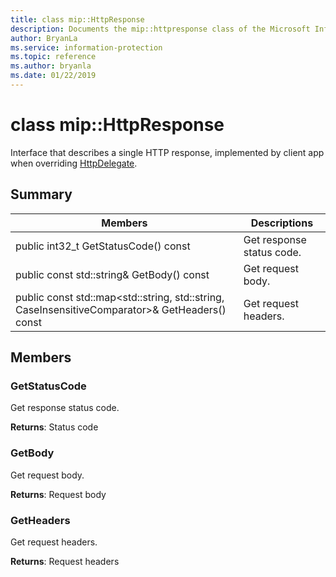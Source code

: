 ```yaml
---
title: class mip::HttpResponse 
description: Documents the mip::httpresponse class of the Microsoft Information Protection (MIP) SDK.
author: BryanLa
ms.service: information-protection
ms.topic: reference
ms.author: bryanla
ms.date: 01/22/2019
---
```


# class mip::HttpResponse 
Interface that describes a single HTTP response, implemented by client app when overriding [HttpDelegate](class_mip_httpdelegate.md).
  
## Summary
 Members                        | Descriptions                                
--------------------------------|---------------------------------------------
public int32_t GetStatusCode() const  |  Get response status code.
public const std::string& GetBody() const  |  Get request body.
public const std::map<std::string, std::string, CaseInsensitiveComparator>& GetHeaders() const  |  Get request headers.
  
## Members
  
### GetStatusCode
Get response status code.

  
**Returns**: Status code
  
### GetBody
Get request body.

  
**Returns**: Request body
  
### GetHeaders
Get request headers.

  
**Returns**: Request headers